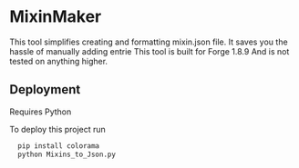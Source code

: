 
# MixinMaker
This tool simplifies creating and formatting mixin.json file. It saves you the hassle of manually adding entrie
This tool is built for Forge 1.8.9 And is not tested on anything higher.


## Deployment
Requires Python 


To deploy this project run

```bash
  pip install colorama
  python Mixins_to_Json.py
```

